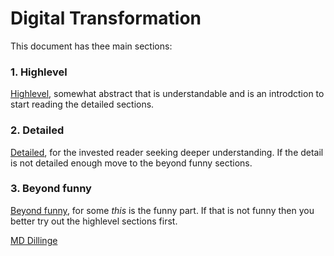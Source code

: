 # Digital Transformation
This document has thee main sections:

### 1.  Highlevel
[Highlevel](Highlevel/index.md), somewhat abstract that is understandable and is an introdction to start reading the detailed sections. 

### 2. Detailed
[Detailed](Detailed/index.md), for the invested reader seeking deeper understanding. If the detail is not detailed enough move to the beyond funny sections.

### 3. Beyond funny
[Beyond funny](Beyond%20%funny/index.md), for some *this* is the funny part. If that is not funny then you better try out the highlevel sections first.

[MD Dillinge](about/dillingermarkdown)


<!--stackedit_data:
eyJoaXN0b3J5IjpbLTE4MDE0NjU5OCwtMTQzNzQ5NjYyMywtNj
k0MDQ3NjI0LDE2NjUwOTU0NjMsOTkyMjQ3NzA3LC0xNTM1NTY5
ODcxLC0xNjM2Njg0MjgyLC0xNjE3NDYyMTQ5LC03NDMwMjI0NS
w2MDkzMjYyNjEsLTcxOTI1NTg1NF19
-->